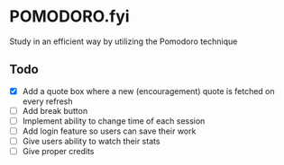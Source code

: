 # POMODORO.fyi

Study in an efficient way by utilizing the Pomodoro technique

## Todo

-   [x] Add a quote box where a new (encouragement) quote is fetched on every refresh
-   [ ] Add break button
-   [ ] Implement ability to change time of each session
-   [ ] Add login feature so users can save their work
-   [ ] Give users ability to watch their stats
-   [ ] Give proper credits

